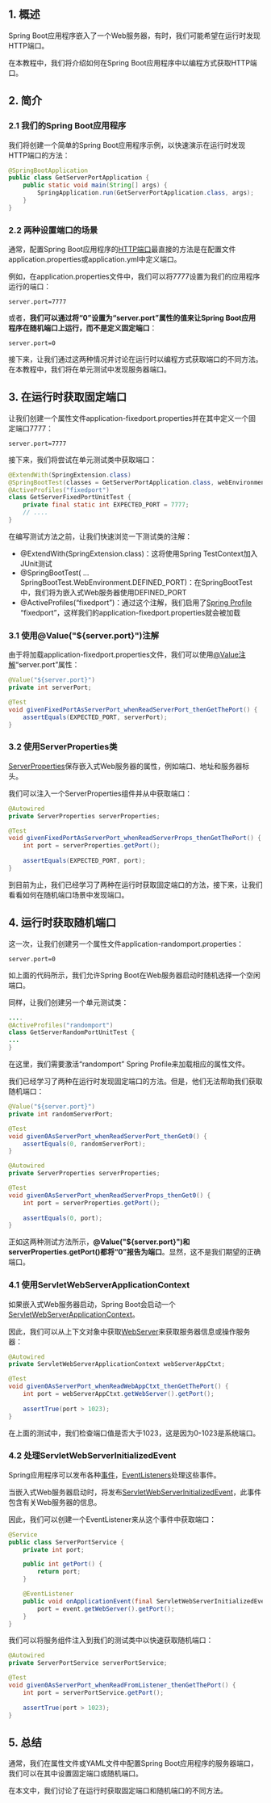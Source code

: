 ## 1. 概述

Spring Boot应用程序嵌入了一个Web服务器，有时，我们可能希望在运行时发现HTTP端口。

在本教程中，我们将介绍如何在Spring Boot应用程序中以编程方式获取HTTP端口。

## 2. 简介

### 2.1 我们的Spring Boot应用程序

我们将创建一个简单的Spring Boot应用程序示例，以快速演示在运行时发现HTTP端口的方法：

```java
@SpringBootApplication
public class GetServerPortApplication {
    public static void main(String[] args) {
        SpringApplication.run(GetServerPortApplication.class, args);
    }
}
```

### 2.2 两种设置端口的场景

通常，配置Spring Boot应用程序的[HTTP端口]()最直接的方法是在配置文件application.properties或application.yml中定义端口。

例如，在application.properties文件中，我们可以将7777设置为我们的应用程序运行的端口：

```properties
server.port=7777
```

或者，**我们可以通过将“0”设置为“server.port”属性的值来让Spring Boot应用程序在随机端口上运行，而不是定义固定端口**：

```properties
server.port=0
```

接下来，让我们通过这两种情况并讨论在运行时以编程方式获取端口的不同方法。在本教程中，我们将在单元测试中发现服务器端口。

## 3. 在运行时获取固定端口

让我们创建一个属性文件application-fixedport.properties并在其中定义一个固定端口7777：

```properties
server.port=7777
```

接下来，我们将尝试在单元测试类中获取端口：

```java
@ExtendWith(SpringExtension.class)
@SpringBootTest(classes = GetServerPortApplication.class, webEnvironment = SpringBootTest.WebEnvironment.DEFINED_PORT)
@ActiveProfiles("fixedport")
class GetServerFixedPortUnitTest {
    private final static int EXPECTED_PORT = 7777;
    // ....
}
```

在编写测试方法之前，让我们快速浏览一下测试类的注解：

-   @ExtendWith(SpringExtension.class)：这将使用Spring TestContext加入JUnit测试
-   @SpringBootTest( ... SpringBootTest.WebEnvironment.DEFINED_PORT)：在SpringBootTest中，我们将为嵌入式Web服务器使用DEFINED_PORT
-   @ActiveProfiles(“fixedport”)：通过这个注解，我们启用了[Spring Profile]() “fixedport”，这样我们的application-fixedport.properties就会被加载

### 3.1 使用@Value("${server.port}")注解

由于将加载application-fixedport.properties文件，我们可以使用[@Value注解]()“server.port”属性：

```java
@Value("${server.port}")
private int serverPort;

@Test
void givenFixedPortAsServerPort_whenReadServerPort_thenGetThePort() {
    assertEquals(EXPECTED_PORT, serverPort);
}
```

### 3.2 使用ServerProperties类

[ServerProperties](https://docs.spring.io/spring-boot/docs/current/api/org/springframework/boot/autoconfigure/web/ServerProperties.html)保存嵌入式Web服务器的属性，例如端口、地址和服务器标头。

我们可以注入一个ServerProperties组件并从中获取端口：

```java
@Autowired
private ServerProperties serverProperties;

@Test
void givenFixedPortAsServerPort_whenReadServerProps_thenGetThePort() {
    int port = serverProperties.getPort();
 
    assertEquals(EXPECTED_PORT, port);
}
```

到目前为止，我们已经学习了两种在运行时获取固定端口的方法，接下来，让我们看看如何在随机端口场景中发现端口。

## 4. 运行时获取随机端口

这一次，让我们创建另一个属性文件application-randomport.properties：

```properties
server.port=0
```

如上面的代码所示，我们允许Spring Boot在Web服务器启动时随机选择一个空闲端口。

同样，让我们创建另一个单元测试类：

```java
....
@ActiveProfiles("randomport")
class GetServerRandomPortUnitTest {
...
}
```

在这里，我们需要激活“randomport” Spring Profile来加载相应的属性文件。

我们已经学习了两种在运行时发现固定端口的方法。但是，他们无法帮助我们获取随机端口：

```java
@Value("${server.port}")
private int randomServerPort;

@Test
void given0AsServerPort_whenReadServerPort_thenGet0() {
    assertEquals(0, randomServerPort);
}

@Autowired
private ServerProperties serverProperties;

@Test
void given0AsServerPort_whenReadServerProps_thenGet0() {
    int port = serverProperties.getPort();
 
    assertEquals(0, port);
}
```

正如这两种测试方法所示，**@Value("${server.port}")和serverProperties.getPort()都将“0”报告为端口**。显然，这不是我们期望的正确端口。

### 4.1 使用ServletWebServerApplicationContext

如果嵌入式Web服务器启动，Spring Boot会启动一个[ServletWebServerApplicationContext](https://docs.spring.io/spring-boot/docs/current/api/org/springframework/boot/web/servlet/context/ServletWebServerApplicationContext.html)。

因此，我们可以从上下文对象中获取[WebServer](https://docs.spring.io/spring-boot/docs/current/api/org/springframework/boot/web/server/WebServer.html)来获取服务器信息或操作服务器：

```java
@Autowired
private ServletWebServerApplicationContext webServerAppCtxt;

@Test
void given0AsServerPort_whenReadWebAppCtxt_thenGetThePort() {
    int port = webServerAppCtxt.getWebServer().getPort();
 
    assertTrue(port > 1023);
}
```

在上面的测试中，我们检查端口值是否大于1023，这是因为0-1023是系统端口。

### 4.2 处理ServletWebServerInitializedEvent

Spring应用程序可以发布各种[事件]()，[EventListeners]()处理这些事件。

当嵌入式Web服务器启动时，将发布[ServletWebServerInitializedEvent](https://docs.spring.io/spring-boot/docs/current/api/org/springframework/boot/web/servlet/context/ServletWebServerInitializedEvent.html)，此事件包含有关Web服务器的信息。

因此，我们可以创建一个EventListener来从这个事件中获取端口：

```java
@Service
public class ServerPortService {
    private int port;

    public int getPort() {
        return port;
    }

    @EventListener
    public void onApplicationEvent(final ServletWebServerInitializedEvent event) {
        port = event.getWebServer().getPort();
    }
}
```

我们可以将服务组件注入到我们的测试类中以快速获取随机端口：

```java
@Autowired
private ServerPortService serverPortService;

@Test
void given0AsServerPort_whenReadFromListener_thenGetThePort() {
    int port = serverPortService.getPort();
 
    assertTrue(port > 1023);
}
```

## 5. 总结

通常，我们在属性文件或YAML文件中配置Spring Boot应用程序的服务器端口，我们可以在其中设置固定端口或随机端口。

在本文中，我们讨论了在运行时获取固定端口和随机端口的不同方法。